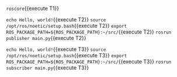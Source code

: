 `roscore`{{execute T1}}

`echo Hello, world!`{{execute T2}}
`source /opt/ros/noetic/setup.bash`{{execute T2}}
`export ROS_PACKAGE_PATH=${ROS_PACKAGE_PATH}:~/src/`{{execute T2}}
`rosrun publisher main.py`{{execute T2}}

`echo Hello, world!`{{execute T3}}
`source /opt/ros/noetic/setup.bash`{{execute T3}}
`export ROS_PACKAGE_PATH=${ROS_PACKAGE_PATH}:~/src/`{{execute T3}}
`rosrun subscriber main.py`{{execute T3}}